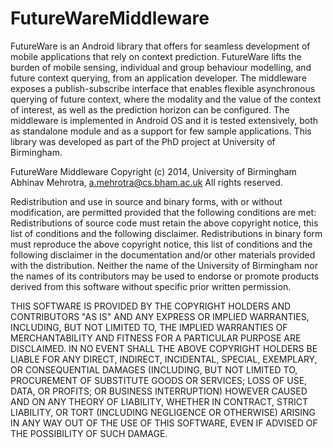 FutureWareMiddleware
====================
FutureWare is an Android library that offers for seamless development of mobile applications that rely on context prediction. FutureWare lifts the burden of mobile sensing, individual and group behaviour modelling, and future context querying, from an application developer. The middleware exposes a publish-subscribe interface that enables flexible asynchronous querying of future context, where the modality and the value of the context of interest, as well as the prediction horizon can be configured. The middleware is implemented in Android OS and it is tested extensively, both as standalone module and as a support for few sample applications. This library was developed as part of the PhD project at University of Birmingham.

FutureWare Middleware Copyright (c) 2014, University of Birmingham Abhinav Mehrotra, a.mehrotra@cs.bham.ac.uk All rights reserved.

Redistribution and use in source and binary forms, with or without modification, are permitted provided that the following conditions are met: Redistributions of source code must retain the above copyright notice, this list of conditions and the following disclaimer. Redistributions in binary form must reproduce the above copyright notice, this list of conditions and the following disclaimer in the documentation and/or other materials provided with the distribution. Neither the name of the University of Birmingham nor the names of its contributors may be used to endorse or promote products derived from this software without specific prior written permission.

THIS SOFTWARE IS PROVIDED BY THE COPYRIGHT HOLDERS AND CONTRIBUTORS "AS IS" AND ANY EXPRESS OR IMPLIED WARRANTIES, INCLUDING, BUT NOT LIMITED TO, THE IMPLIED WARRANTIES OF MERCHANTABILITY AND FITNESS FOR A PARTICULAR PURPOSE ARE DISCLAIMED. IN NO EVENT SHALL THE ABOVE COPYRIGHT HOLDERS BE LIABLE FOR ANY DIRECT, INDIRECT, INCIDENTAL, SPECIAL, EXEMPLARY, OR CONSEQUENTIAL DAMAGES (INCLUDING, BUT NOT LIMITED TO, PROCUREMENT OF SUBSTITUTE GOODS OR SERVICES; LOSS OF USE, DATA, OR PROFITS; OR BUSINESS INTERRUPTION) HOWEVER CAUSED AND ON ANY THEORY OF LIABILITY, WHETHER IN CONTRACT, STRICT LIABILITY, OR TORT (INCLUDING NEGLIGENCE OR OTHERWISE) ARISING IN ANY WAY OUT OF THE USE OF THIS SOFTWARE, EVEN IF ADVISED OF THE POSSIBILITY OF SUCH DAMAGE.

